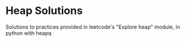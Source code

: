 # Heap Solutions
Solutions to practices provided in leetcode's "Explore heap" module, in python with heapq
